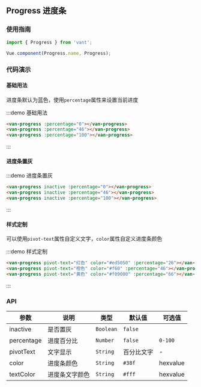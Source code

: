 <style>
.demo-progress {
  .van-progress {
    margin: 20px 10px;
  }
} 
</style>

## Progress 进度条

### 使用指南
``` javascript
import { Progress } from 'vant';

Vue.component(Progress.name, Progress);
```

### 代码演示

#### 基础用法

进度条默认为蓝色，使用`percentage`属性来设置当前进度

:::demo 基础用法
```html
<van-progress :percentage="0"></van-progress>
<van-progress :percentage="46"></van-progress>
<van-progress :percentage="100"></van-progress>
```
:::


#### 进度条置灰

:::demo 进度条置灰
```html
<van-progress inactive :percentage="0"></van-progress>
<van-progress inactive :percentage="46"></van-progress>
<van-progress inactive :percentage="100"></van-progress>
```
:::


#### 样式定制

可以使用`pivot-text`属性自定义文字，`color`属性自定义进度条颜色

:::demo 样式定制
```html
<van-progress pivot-text="红色" color="#ed5050" :percentage="26"></van-progress>
<van-progress pivot-text="橙色" color="#f60" :percentage="46"></van-progress>
<van-progress pivot-text="黄色" color="#f09000" :percentage="66"></van-progress>
```
:::

### API

| 参数       | 说明      | 类型       | 默认值       | 可选值       |
|-----------|-----------|-----------|-------------|-------------|
| inactive | 是否置灰 | `Boolean` | `false` | |
| percentage | 进度百分比 | `Number` | `false` | `0-100` |
| pivotText | 文字显示 | `String` | 百分比文字 | - |
| color | 进度条颜色 | `String` | `#38f` | hexvalue |
| textColor | 进度条文字颜色 | `String` | `#fff` | hexvalue |

